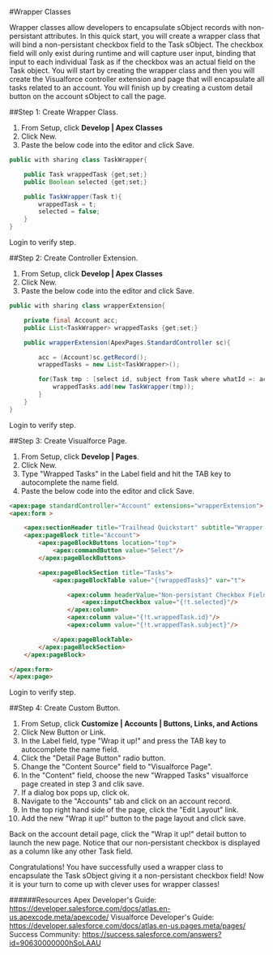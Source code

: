 #Wrapper Classes

Wrapper classes allow developers to encapsulate sObject records with non-persistant attributes.  In this quick start, you will create a wrapper class that will bind a non-persistant checkbox field to the Task sObject.  The checkbox field will only exist during runtime and will capture user input, binding that input to each individual Task as if the checkbox was an actual field on the Task object.  You will start by creating the wrapper class and then you will create the Visualforce controller extension and page that will encapsulate all tasks related to an account.  You will finish up by creating a custom detail button on the account sObject to call the page.


##Step 1: Create Wrapper Class.

1. From Setup, click **Develop | Apex Classes**
2. Click New.
3. Paste the below code into the editor and click Save.
```java
public with sharing class TaskWrapper{

    public Task wrappedTask {get;set;}
    public Boolean selected {get;set;}

    public TaskWrapper(Task t){
        wrappedTask = t;
        selected = false;
    }
}
```
Login to verify step.

##Step 2: Create Controller Extension.

1. From Setup, click **Develop | Apex Classes**
2. Click New.
3. Paste the below code into the editor and click Save.

```java
public with sharing class wrapperExtension{

    private final Account acc;
    public List<TaskWrapper> wrappedTasks {get;set;}

    public wrapperExtension(ApexPages.StandardController sc){

        acc = (Account)sc.getRecord();
        wrappedTasks = new List<TaskWrapper>();

        for(Task tmp : [select id, subject from Task where whatId =: acc.id limit 1000]){
            wrappedTasks.add(new TaskWrapper(tmp));
        }
    }
}
```



Login to verify step.

##Step 3: Create Visualforce Page.

1. From Setup, click **Develop | Pages**.
2. Click New.
3. Type "Wrapped Tasks" in the Label field and hit the TAB key to autocomplete the name field.
3. Paste the below code into the editor and click Save.


```html
<apex:page standardController="Account" extensions="wrapperExtension">
<apex:form >

    <apex:sectionHeader title="Trailhead Quickstart" subtitle="Wrapper Classes" />
    <apex:pageBlock title="Account">
        <apex:pageBlockButtons location="top">
            <apex:commandButton value="Select"/>
        </apex:pageBlockButtons>

        <apex:pageBlockSection title="Tasks">
            <apex:pageBlockTable value="{!wrappedTasks}" var="t">

                <apex:column headerValue="Non-persistant Checkbox Field">
                    <apex:inputCheckbox value="{!t.selected}"/>
                </apex:column>
                <apex:column value="{!t.wrappedTask.id}"/>
                <apex:column value="{!t.wrappedTask.subject}"/>

            </apex:pageBlockTable>
        </apex:pageBlockSection>
    </apex:pageBlock>

</apex:form>
</apex:page>
```

Login to verify step.

##Step 4: Create Custom Button.

1. From Setup, click **Customize | Accounts | Buttons, Links, and Actions**
2. Click New Button or Link.
3. In the Label field, type "Wrap it up!" and press the TAB key to autocomplete the name field.
4. Click the "Detail Page Button" radio button.
5. Change the "Content Source" field to "Visualforce Page".
6. In the "Content" field, choose the new "Wrapped Tasks" visualforce page created in step 3 and clik save.
7. If a dialog box pops up, click ok.
8. Navigate to the "Accounts" tab and click on an account record.
9. In the top right hand side of the page, click the "Edit Layout" link.
10. Add the new "Wrap it up!" button to the page layout and click save.

Back on the account detail page, click the "Wrap it up!" detail button to launch the new page.
Notice that our non-persistant checkbox is displayed as a column like any other Task field.

Congratulations!  You have successfully used a wrapper class to encapsulate the Task sObject
giving it a non-persistant checkbox field!  Now it is your turn to come up with clever uses
for wrapper classes!

######Resources
Apex Developer's Guide: https://developer.salesforce.com/docs/atlas.en-us.apexcode.meta/apexcode/
Visualforce Developer's Guide: https://developer.salesforce.com/docs/atlas.en-us.pages.meta/pages/
Success Community: https://success.salesforce.com/answers?id=90630000000hSoLAAU

